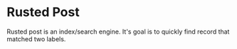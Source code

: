 # Rusted Post

Rusted post is an index/search engine. It's goal is to quickly find record that matched two labels.

